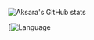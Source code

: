 ![Aksara's GitHub stats](https://github-readme-stats.vercel.app/api?username=khoirulaksara&theme=transparent&show_icons=true)

[![Language](https://github-readme-stats.vercel.app/api/top-langs/?username=khoirulaksara&layout=compact)
